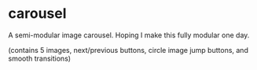 # carousel

A semi-modular image carousel. Hoping I make this fully modular one day.

(contains 5 images, next/previous buttons, circle image jump buttons, and smooth transitions)